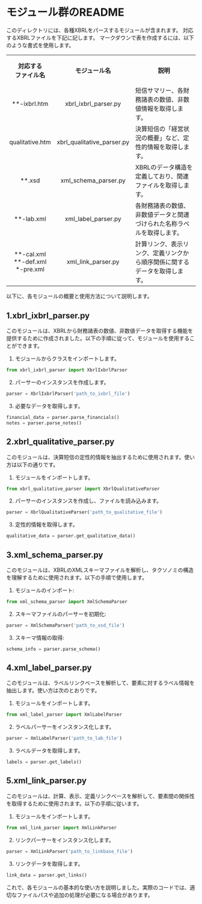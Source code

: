 # モジュール群のREADME

このディレクトリには、各種XBRLをパースするモジュールが含まれます。
対応するXBRLファイルを下記に記します。
マークダウンで表を作成するには、以下のような書式を使用します。
<style>
    tr{
        height: 80px;
    }
</style>
<table>
    <tr>
        <th>対応する<br/>ファイル名</th>
        <th>モジュール名</th>
        <th>説明</th>
    </tr>
    <tr>
        <td style="text-align: center">**-ixbrl.htm</td>
        <td style="text-align: center">xbrl_ixbrl_parser.py</td>
        <td>短信サマリー、各財務諸表の数値、非数値情報を取得します。</td>
    </tr>
    <tr>
        <td style="text-align: center">qualitative.htm</td>
        <td style="text-align: center">xbrl_qualitative_parser.py</td>
        <td>決算短信の「経営状況の概要」など、定性的情報を取得します。</td>
    </tr>
    <tr>
        <td style="text-align: center">**.xsd</td>
        <td style="text-align: center">xml_schema_parser.py</td>
        <td>XBRLのデータ構造を定義しており、関連ファイルを取得します。</td>
    </tr>
    <tr>
        <td style="text-align: center">**-lab.xml</td>
        <td style="text-align: center">xml_label_parser.py</td>
        <td>各財務諸表の数値、非数値データと関連づけられた名称ラベルを取得します。</td>
    </tr>
    <tr>
        <td style="text-align: center">**-cal.xml<br/>**-def.xml<br/>*-pre.xml</td>
        <td style="text-align: center">xml_link_parser.py</td>
        <td>計算リンク、表示リンク、定義リンクから順序関係に関するデータを取得します。</td>
    </tr>
</table>


以下に、各モジュールの概要と使用方法について説明します。

## 1.xbrl_ixbrl_parser.py

このモジュールは、XBRLから財務諸表の数値、非数値データを取得する機能を提供するために作成されました。以下の手順に従って、モジュールを使用することができます。

1. モジュールからクラスをインポートします。

```python
from xbrl_ixbrl_parser import XbrlIxbrlParser
```

2. パーサーのインスタンスを作成します。

```python
parser = XbrlIxbrlParser('path_to_ixbrl_file')
```

3. 必要なデータを取得します。

```python
financial_data = parser.parse_financials()
notes = parser.parse_notes()
```

## 2.xbrl_qualitative_parser.py

このモジュールは、決算短信の定性的情報を抽出するために使用されます。使い方は以下の通りです。

1. モジュールをインポートします。

```python
from xbrl_qualitative_parser import XbrlQualitativeParser
```

2. パーサーのインスタンスを作成し、ファイルを読み込みます。

```python
parser = XbrlQualitativeParser('path_to_qualitative_file')
```

3. 定性的情報を取得します。

```python
qualitative_data = parser.get_qualitative_data()
```

## 3.xml_schema_parser.py

このモジュールは、XBRLのXMLスキーマファイルを解析し、タクソノミの構造を理解するために使用されます。以下の手順で使用します。

1. モジュールのインポート:

```python
from xml_schema_parser import XmlSchemaParser
```

2. スキーマファイルのパーサーを初期化:

```python
parser = XmlSchemaParser('path_to_xsd_file')
```

3. スキーマ情報の取得:

```python
schema_info = parser.parse_schema()
```

## 4.xml_label_parser.py

このモジュールは、ラベルリンクベースを解析して、要素に対するラベル情報を抽出します。使い方は次のとおりです。

1. モジュールをインポートします。

```python
from xml_label_parser import XmlLabelParser
```

2. ラベルパーサーをインスタンス化します。

```python
parser = XmlLabelParser('path_to_lab_file')
```

3. ラベルデータを取得します。

```python
labels = parser.get_labels()
```

## 5.xml_link_parser.py

このモジュールは、計算、表示、定義リンクベースを解析して、要素間の関係性を取得するために使用されます。以下の手順に従います。

1. モジュールをインポートします。

```python
from xml_link_parser import XmlLinkParser
```

2. リンクパーサーをインスタンス化します。

```python
parser = XmlLinkParser('path_to_linkbase_file')
```

3. リンクデータを取得します。

```python
link_data = parser.get_links()
```

これで、各モジュールの基本的な使い方を説明しました。実際のコードでは、適切なファイルパスや追加の処理が必要になる場合があります。